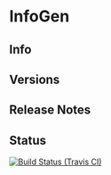 # InfoGen
## Info

## Versions

## Release Notes

## Status
[![Build Status (Travis CI)](https://travis-ci.org/0-Eclipse-0/InfoGen.svg?branch=master)](https://travis-ci.org/0-Eclipse-0/InfoGen)
